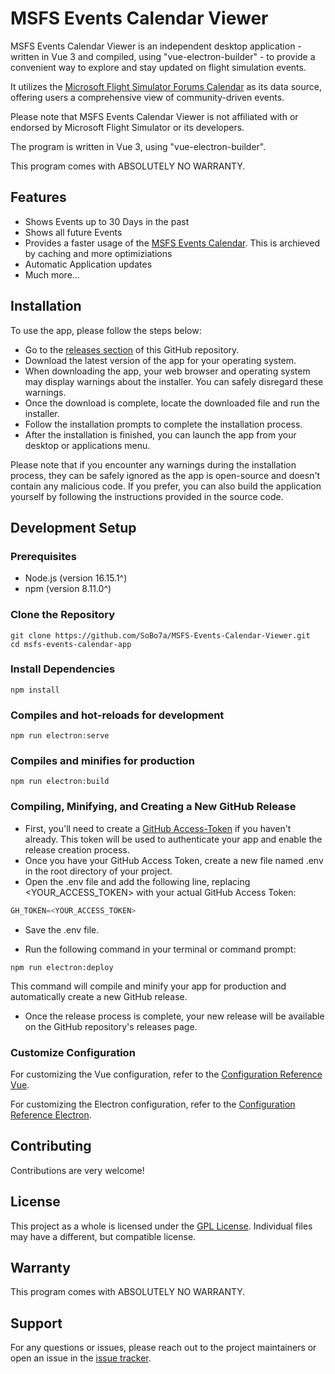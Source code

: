 # MSFS Events Calendar Viewer

MSFS Events Calendar Viewer is an independent desktop application - written in Vue 3 and compiled, using "vue-electron-builder" - to provide a convenient way to explore and stay updated on flight simulation events.

It utilizes the [Microsoft Flight Simulator Forums Calendar](https://forums.flightsimulator.com/c/msfs/community-fly-in-events/143/l/calendar) as its data source, offering users a comprehensive view of community-driven events. 

Please note that MSFS Events Calendar Viewer is not affiliated with or endorsed by Microsoft Flight Simulator or its developers. 

The program is written in Vue 3, using "vue-electron-builder".

This program comes with ABSOLUTELY NO WARRANTY.


## Features

- Shows Events up to 30 Days in the past
- Shows all future Events
- Provides a faster usage of the [MSFS Events Calendar](https://forums.flightsimulator.com/c/msfs/community-fly-in-events/143/l/calendar). This is archieved by caching and more optimiziations
- Automatic Application updates
- Much more...


## Installation

To use the app, please follow the steps below:

- Go to the [releases section](https://github.com/SoBo7a/MSFS-Events-Calendar-Viewer/releases) of this GitHub repository.
- Download the latest version of the app for your operating system.
- When downloading the app, your web browser and operating system may display warnings about the installer. You can safely disregard these warnings.
- Once the download is complete, locate the downloaded file and run the installer.
- Follow the installation prompts to complete the installation process.
- After the installation is finished, you can launch the app from your desktop or applications menu.

Please note that if you encounter any warnings during the installation process, they can be safely ignored as the app is open-source and doesn't contain any malicious code. If you prefer, you can also build the application yourself by following the instructions provided in the source code.


## Development Setup

### Prerequisites

- Node.js (version 16.15.1^)
- npm (version 8.11.0^)


### Clone the Repository

```shell
git clone https://github.com/SoBo7a/MSFS-Events-Calendar-Viewer.git
cd msfs-events-calendar-app
```


### Install Dependencies

```shell
npm install
```


### Compiles and hot-reloads for development

```shell
npm run electron:serve
```


### Compiles and minifies for production

```shell
npm run electron:build
```


### Compiling, Minifying, and Creating a New GitHub Release

- First, you'll need to create a [GitHub Access-Token](https://docs.github.com/en/authentication/keeping-your-account-and-data-secure/managing-your-personal-access-tokens) if you haven't already. This token will be used to authenticate your app and enable the release creation process.
- Once you have your GitHub Access Token, create a new file named .env in the root directory of your project.
- Open the .env file and add the following line, replacing <YOUR_ACCESS_TOKEN> with your actual GitHub Access Token:
```javascript
GH_TOKEN=<YOUR_ACCESS_TOKEN>
```
- Save the .env file.

- Run the following command in your terminal or command prompt:

```shell
npm run electron:deploy
```
This command will compile and minify your app for production and automatically create a new GitHub release.

- Once the release process is complete, your new release will be available on the GitHub repository's releases page.


### Customize Configuration

For customizing the Vue configuration, refer to the [Configuration Reference Vue](https://cli.vuejs.org/config/).

For customizing the Electron configuration, refer to the [Configuration Reference Electron](https://nklayman.github.io/vue-cli-plugin-electron-builder/).


## Contributing

Contributions are very welcome!


## License

This project as a whole is licensed under the [GPL License](https://www.gnu.org/licenses/gpl-3.0.html). Individual files may have a different, but compatible license.


## Warranty 

This program comes with ABSOLUTELY NO WARRANTY.


## Support

For any questions or issues, please reach out to the project maintainers or open an issue in the [issue tracker](https://github.com/SoBo7a/MSFS-Events-Calendar-Viewer/issues).